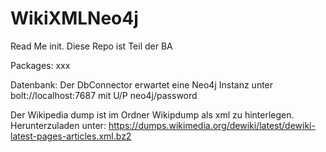 # WikiXMLNeo4j
Read Me init.
Diese Repo ist Teil der BA


Packages:
xxx

Datenbank:
Der DbConnector erwartet eine Neo4j Instanz unter bolt://localhost:7687 mit U/P neo4j/password


Der Wikipedia dump ist im Ordner Wikipdump als xml zu hinterlegen.
Herunterzuladen unter: https://dumps.wikimedia.org/dewiki/latest/dewiki-latest-pages-articles.xml.bz2
